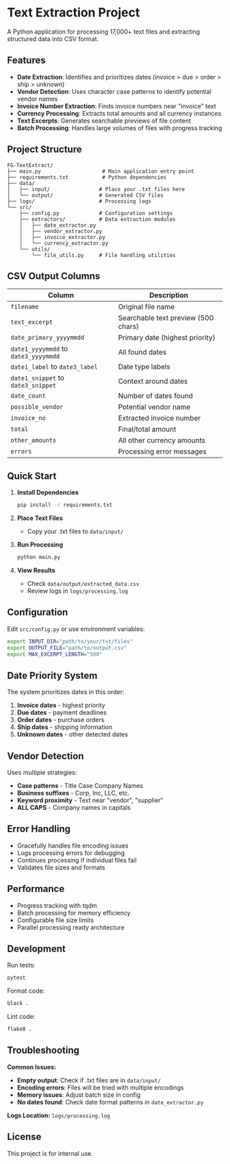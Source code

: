 # Text Extraction Project

A Python application for processing 17,000+ text files and extracting structured data into CSV format.

## Features

- **Date Extraction**: Identifies and prioritizes dates (invoice > due > order > ship > unknown)
- **Vendor Detection**: Uses character case patterns to identify potential vendor names
- **Invoice Number Extraction**: Finds invoice numbers near "invoice" text
- **Currency Processing**: Extracts total amounts and all currency instances
- **Text Excerpts**: Generates searchable previews of file content
- **Batch Processing**: Handles large volumes of files with progress tracking

## Project Structure

```
FG-TextExtract/
├── main.py                    # Main application entry point
├── requirements.txt           # Python dependencies
├── data/
│   ├── input/                # Place your .txt files here
│   └── output/               # Generated CSV files
├── logs/                     # Processing logs
└── src/
    ├── config.py             # Configuration settings
    ├── extractors/           # Data extraction modules
    │   ├── date_extractor.py
    │   ├── vendor_extractor.py
    │   ├── invoice_extractor.py
    │   └── currency_extractor.py
    └── utils/
        └── file_utils.py     # File handling utilities
```

## CSV Output Columns

| Column | Description |
|--------|-------------|
| `filename` | Original file name |
| `text_excerpt` | Searchable text preview (500 chars) |
| `date_primary_yyyymmdd` | Primary date (highest priority) |
| `date1_yyyymmdd` to `date3_yyyymmdd` | All found dates |
| `date1_label` to `date3_label` | Date type labels |
| `date1_snippet` to `date3_snippet` | Context around dates |
| `date_count` | Number of dates found |
| `possible_vendor` | Potential vendor name |
| `invoice_no` | Extracted invoice number |
| `total` | Final/total amount |
| `other_amounts` | All other currency amounts |
| `errors` | Processing error messages |

## Quick Start

1. **Install Dependencies**
   ```bash
   pip install -r requirements.txt
   ```

2. **Place Text Files**
   - Copy your .txt files to `data/input/`

3. **Run Processing**
   ```bash
   python main.py
   ```

4. **View Results**
   - Check `data/output/extracted_data.csv`
   - Review logs in `logs/processing.log`

## Configuration

Edit `src/config.py` or use environment variables:

```bash
export INPUT_DIR="path/to/your/txt/files"
export OUTPUT_FILE="path/to/output.csv"
export MAX_EXCERPT_LENGTH="500"
```

## Date Priority System

The system prioritizes dates in this order:
1. **Invoice dates** - highest priority
2. **Due dates** - payment deadlines
3. **Order dates** - purchase orders
4. **Ship dates** - shipping information
5. **Unknown dates** - other detected dates

## Vendor Detection

Uses multiple strategies:
- **Case patterns** - Title Case Company Names
- **Business suffixes** - Corp, Inc, LLC, etc.
- **Keyword proximity** - Text near "vendor", "supplier"
- **ALL CAPS** - Company names in capitals

## Error Handling

- Gracefully handles file encoding issues
- Logs processing errors for debugging
- Continues processing if individual files fail
- Validates file sizes and formats

## Performance

- Progress tracking with tqdm
- Batch processing for memory efficiency
- Configurable file size limits
- Parallel processing ready architecture

## Development

Run tests:
```bash
pytest
```

Format code:
```bash
black .
```

Lint code:
```bash
flake8 .
```

## Troubleshooting

**Common Issues:**
- **Empty output**: Check if .txt files are in `data/input/`
- **Encoding errors**: Files will be tried with multiple encodings
- **Memory issues**: Adjust batch size in config
- **No dates found**: Check date format patterns in `date_extractor.py`

**Logs Location:** `logs/processing.log`

## License

This project is for internal use.